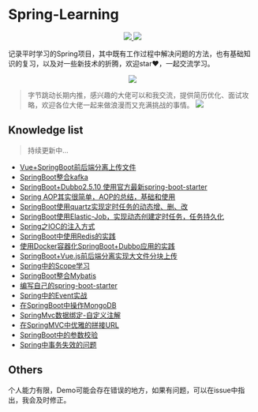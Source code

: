 # Spring-Learning
<p align="center">                        
 <a href="https://travis-ci.org/crossoverJie/SSM">
    <img src="https://travis-ci.org/crossoverJie/SSM.svg?branch=master" >
 </a>
 <a href="https://github.com/ellerbrock/open-source-badge/">
    <img src="https://badges.frapsoft.com/os/v1/open-source.svg?v=103" >
 </a>
<p>
记录平时学习的Spring项目，其中既有工作过程中解决问题的方法，也有基础知识的复习，以及对一些新技术的折腾，欢迎star❤️，一起交流学习。

<p align="center">                        
 <img src="https://tva1.sinaimg.cn/large/00831rSTgy1gdmhow3fsvj31cc0awmxt.jpg">
 <br/>
<p>

> 字节跳动长期内推，感兴趣的大佬可以和我交流，提供简历优化、面试攻略，欢迎各位大佬一起来做浪漫而又充满挑战的事情。
![](https://tva1.sinaimg.cn/large/008eGmZEgy1gowir59b8lj30qo193khd.jpg)

## Knowledge list
> 持续更新中...

- [Vue+SpringBoot前后端分离上传文件](https://luoliangdsga.github.io/2018/04/18/Vue-SpringBoot实现前后端分离的文件上传/)
- [SpringBoot整合kafka](https://github.com/LuoLiangDSGA/SpringBoot-Learning/tree/master/boot-kafka)
- [SpringBoot+Dubbo2.5.10 使用官方最新spring-boot-starter](https://github.com/LuoLiangDSGA/SpringBoot-Learning/tree/master/boot-dubbo)
- [Spring AOP其实很简单，AOP的总结，基础和使用](https://luoliangdsga.github.io/2018/04/24/Spring-AOP其实很简单/)
- [SpringBoot使用quartz实现定时任务的动态增、删、改](https://github.com/LuoLiangDSGA/SpringBoot-Learning/tree/master/boot-quartz)
- [SpringBoot使用Elastic-Job，实现动态创建定时任务，任务持久化](https://luoliangdsga.github.io/2018/04/17/SpringBoot-ElasticJob/)
- [Spring之IOC的注入方式](https://luoliangdsga.github.io/2018/05/09/Spring之IOC的注入方式/)
- [SpringBoot中使用Redis的实践](https://luoliangdsga.github.io/2018/05/22/SpringBoot中使用Redis的实践/)
- [使用Docker容器化SpringBoot+Dubbo应用的实践](https://luoliangdsga.github.io/2018/06/10/使用Docker容器化SpringBoot-Dubbo应用的实践/)
- [SpringBoot+Vue.js前后端分离实现大文件分块上传](https://luoliangdsga.github.io/2018/06/25/SpringBoot-Vue-js前后端分离实现大文件分块上传/)
- [Spring中的Scope学习](https://luoliangdsga.github.io/2018/12/12/浅尝Spring中的Scope/)
- [SpringBoot整合Mybatis](https://luoliangdsga.github.io/2019/01/17/SpringBoot整合Mybatis/)
- [编写自己的spring-boot-starter](https://luoliangdsga.github.io/2019/07/17/%E7%BC%96%E5%86%99%E8%87%AA%E5%B7%B1%E7%9A%84spring-boot-starter/)
- [Spring中的Event实战](https://luoliangdsga.github.io/2019/09/19/Spring%E4%B8%AD%E7%9A%84Event%E5%AE%9E%E6%88%98/)
- [在SpringBoot中操作MongoDB](https://github.com/LuoLiangDSGA/spring-learning/tree/master/boot-mongodb)
- [SpringMvc数据绑定-自定义注解](https://luoliangdsga.github.io/2019/10/09/SpringMvc%E6%95%B0%E6%8D%AE%E7%BB%91%E5%AE%9A-%E8%87%AA%E5%AE%9A%E4%B9%89%E6%B3%A8%E8%A7%A3/)
- [在SpringMVC中优雅的拼接URL](https://luoliangdsga.github.io/2020/02/14/%E5%9C%A8SpringMVC%E4%B8%AD%E4%BC%98%E9%9B%85%E7%9A%84%E6%8B%BC%E6%8E%A5URL/)
- [SpringBoot中的参数校验](https://luoliangdsga.github.io/2020/08/04/SpringBoot%E4%B8%AD%E7%9A%84%E5%8F%82%E6%95%B0%E6%A0%A1%E9%AA%8C/)
- [Spring中事务失效的问题](https://luoliangdsga.github.io/2020/04/09/Spring%E4%B8%AD%E4%BA%8B%E5%8A%A1%E4%BD%A0%E7%94%A8%E5%AF%B9%E4%BA%86%E5%90%97/)

## Others

个人能力有限，Demo可能会存在错误的地方，如果有问题，可以在issue中指出，我会及时修正。